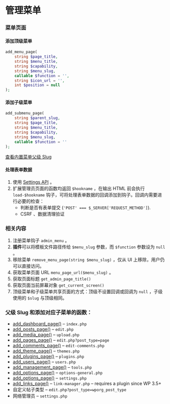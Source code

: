 # 管理菜单

### 菜单页面

#### 添加顶级菜单

```php
add_menu_page(
    string $page_title,
    string $menu_title,
    string $capability,
    string $menu_slug,
    callable $function = '',
    string $icon_url = '',
    int $position = null
);
```

#### 添加子级菜单

```php
add_submenu_page(
	string $parent_slug,
	string $page_title,
	string $menu_title,
	string $capability,
	string $menu_slug,
	callable $function = ''
);
```

[查看内置菜单父级 Slug](guan-li-cai-dan.md#fu-ji-slug)

#### 处理表单数据

1. 使用 [Settings API](tian-jia-ye-mian.md) 。
2. 扩展管理员页面的函数均返回 `$hookname` ，在输出 HTML 前会执行 `load-$hookname` 钩子，可将处理表单数据的回调添加到钩子。回调内需要进行必要的检查：
   * 判断是否有表单提交 (`'POST' === $_SERVER['REQUEST_METHOD']`).
   * CSRF 、数据清理验证

### 相关内容

1. 注册菜单钩子 `admin_menu` 。
2. **插件**可以将模板文件路径传给 `$menu_slug` 参数，而 `$function` 参数设为 `null` 。
3. 移除菜单 `remove_menu_page(string $menu_slug)` ，仅从 UI 上移除，用户仍可以直接访问。
4. 获取菜单页面 URL `menu_page_url($menu_slug)` 。
5. 获取页面标题 `get_admin_page_title()`&#x20;
6. 获取页面当前屏幕对象 `get_current_screen()`&#x20;
7. 顶级菜单和子级菜单共享页面的方式：顶级不设置回调或回调为 `null` ，子级使用的 `$slug` 与顶级相同。

### 父级 Slug 和添加对应子菜单的函数：

* [add\_dashboard\_page()](https://developer.wordpress.org/reference/functions/add\_dashboard\_page/) – `index.php`
* [add\_posts\_page()](https://developer.wordpress.org/reference/functions/add\_posts\_page/) – `edit.php`
* [add\_media\_page()](https://developer.wordpress.org/reference/functions/add\_media\_page/) – `upload.php`
* [add\_pages\_page()](https://developer.wordpress.org/reference/functions/add\_pages\_page/) – `edit.php?post_type=page`
* [add\_comments\_page()](https://developer.wordpress.org/reference/functions/add\_comments\_page/) – `edit-comments.php`
* [add\_theme\_page()](https://developer.wordpress.org/reference/functions/add\_theme\_page/) – `themes.php`
* [add\_plugins\_page()](https://developer.wordpress.org/reference/functions/add\_plugins\_page/) – `plugins.php`
* [add\_users\_page()](https://developer.wordpress.org/reference/functions/add\_users\_page/) – `users.php`
* [add\_management\_page()](https://developer.wordpress.org/reference/functions/add\_management\_page/) – `tools.php`
* [add\_options\_page()](https://developer.wordpress.org/reference/functions/add\_options\_page/) – `options-general.php`
* [add\_options\_page()](https://developer.wordpress.org/reference/functions/add\_options\_page/) – `settings.php`
* [add\_links\_page()](https://developer.wordpress.org/reference/functions/add\_links\_page/) – `link-manager.php` – requires a plugin since WP 3.5+
* 自定义帖子类型 – `edit.php?post_type=wporg_post_type`
* 网络管理员 – `settings.php`

